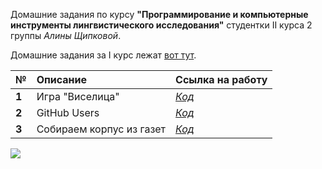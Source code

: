  Домашние задания по курсу **"Программирование и компьютерные инструменты лингвистического исследования"** студентки II курса 2 группы *Алины Щипковой*. 
 
 Домашние задания за I курс лежат [вот тут](https://github.com/schipkovalina/Programming).

**№**|**Описание**|**Ссылка на работу**
---|:---|:---
**1**|Игра "Виселица"|[*Код*](https://github.com/schipkovalina/Programming-2/tree/master/HW1)
**2**|GitHub Users|[*Код*](https://github.com/schipkovalina/Programming-2/tree/master/HW2)
**3**|Собираем корпус из газет|[*Код*](https://github.com/schipkovalina/Programming-2/tree/master/PROJECT1)

![](https://pp.userapi.com/c622928/v622928277/2843e/AZ84c-eV0d8.jpg)
